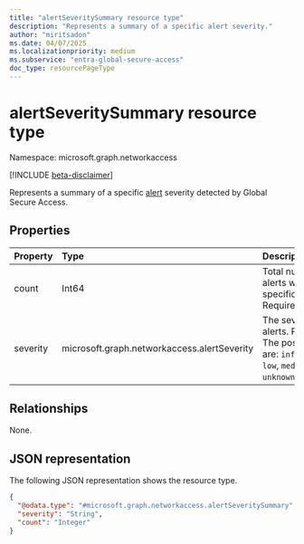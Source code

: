 ```yaml
---
title: "alertSeveritySummary resource type"
description: "Represents a summary of a specific alert severity."
author: "miritsadon"
ms.date: 04/07/2025
ms.localizationpriority: medium
ms.subservice: "entra-global-secure-access"
doc_type: resourcePageType
---
```


# alertSeveritySummary resource type

Namespace: microsoft.graph.networkaccess

[!INCLUDE [beta-disclaimer](../../includes/beta-disclaimer.md)]

Represents a summary of a specific [alert](../resources/networkaccess-alert.md) severity detected by Global Secure Access.

## Properties
|Property|Type|Description|
|:---|:---|:---|
|count|Int64|Total number of alerts with this specific severity. Required.|
|severity|microsoft.graph.networkaccess.alertSeverity|The severity of the alerts. Required. The possible values are: `informational`, `low`, `medium`, `high`, `unknownFutureValue`.|

## Relationships
None.

## JSON representation
The following JSON representation shows the resource type.
<!-- {
  "blockType": "resource",
  "@odata.type": "microsoft.graph.networkaccess.alertSeveritySummary"
}
-->
``` json
{
  "@odata.type": "#microsoft.graph.networkaccess.alertSeveritySummary",
  "severity": "String",
  "count": "Integer"
}
```
